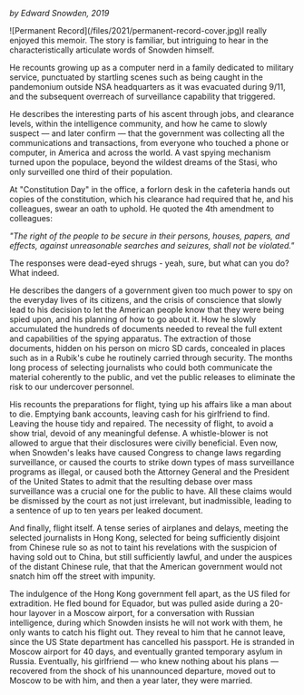 <!--
.. title: Permanent Record
.. slug: permanent-record
.. date: 2021-10-10 11:18:16 UTC-05:00
.. tags: media,book,non-fiction,memoir,law
.. type: text
-->

*by Edward Snowden, 2019*

<span style="float: left">
![Permanent Record](/files/2021/permanent-record-cover.jpg)
</span>

I really enjoyed this memoir. The story is familiar, but intriguing to hear
in the characteristically articulate words of Snowden himself.

He recounts growing up as a computer nerd in a family dedicated to military
service, punctuated by startling scenes such as being caught in the pandemonium
outside NSA headquarters as it was evacuated during 9/11, and the subsequent
overreach of surveillance capability that triggered.

He describes the interesting parts of his ascent through jobs, and clearance
levels, within the intelligence community, and how he came to slowly suspect —
and later confirm — that the government was collecting all the communications
and transactions, from everyone who touched a phone or computer, in America and
across the world. A vast spying mechanism turned upon the populace, beyond the
wildest dreams of the Stasi, who only surveilled one third of their population.

At "Constitution Day" in the office, a forlorn desk in the cafeteria hands
out copies of the constitution, which his clearance had required that he, and
his colleagues, swear an oath to uphold. He quoted the 4th amendment to
colleagues:

*"The right of the people to be secure in their persons, houses, papers, and
effects, against unreasonable searches and seizures, shall not be violated."*

The responses were dead-eyed shrugs - yeah, sure, but what can you do? What
indeed.

He describes the dangers of a government given too much power to spy on
the everyday lives of its citizens, and the crisis of conscience that slowly
lead to his decision to let the American people know that they were being spied
upon, and his planning of how to go about it. How he slowly accumulated the
hundreds of documents needed to reveal the full extent and capabilities of the
spying apparatus. The extraction of those documents, hidden on his person on
micro SD cards, concealed in places such as in a Rubik's cube he routinely
carried through security. The months long process of selecting journalists who
could both communicate the material coherently to the public, and vet the
public releases to eliminate the risk to our undercover personnel.

His recounts the preparations for flight, tying up his affairs like a man about
to die. Emptying bank accounts, leaving cash for his girlfriend to find.
Leaving the house tidy and repaired. The necessity of flight, to avoid a show
trial, devoid of any meaningful defense. A whistle-blower is not allowed to
argue that their disclosures were civilly beneficial. Even now, when Snowden's
leaks have caused Congress to change laws regarding surveillance, or caused the
courts to strike down types of mass surveillance programs as illegal, or caused
both the Attorney General and the President of the United States to admit that
the resulting debase over mass surveillance was a crucial one for the public to
have. All these claims would be dismissed by the court as not just irrelevant,
but inadmissible, leading to a sentence of up to ten years per leaked document.

And finally, flight itself. A tense series of airplanes and delays, meeting the
selected journalists in Hong Kong, selected for being sufficiently disjoint
from Chinese rule so as not to taint his revelations with the suspicion of
having sold out to China, but still sufficiently lawful, and under the auspices
of the distant Chinese rule, that that the American government would not snatch
him off the street with impunity.

The indulgence of the Hong Kong government fell apart, as the US filed for
extradition. He fled bound for Equador, but was pulled aside during a 20-hour
layover in a Moscow airport, for a conversation with Russian intelligence,
during which Snowden insists he will not work with them, he only wants to catch
his flight out. They reveal to him that he cannot leave, since the US State
department has cancelled his passport. He is stranded in Moscow airport for 40
days, and eventually granted temporary asylum in Russia. Eventually, his
girlfriend — who knew nothing about his plans — recovered from the shock of his
unannounced departure, moved out to Moscow to be with him, and then a year
later, they were married.

<br style="clear: both" />
